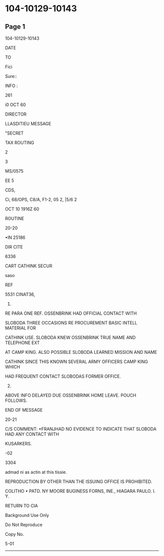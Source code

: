 # 104-10129-10143

## Page 1

104-10129-10143

DATE

TO

Fici

Sure::

INFO :

261

i0 OCT 60

DIRECTOR

LLASDITIEU MESSAGE

"SECRET

TAX ROUTING

2

3

MS/0575

EE 5

CDS,

Ci, 68/OPS, C8/A, F1-2, 05 2, |5/6 2

OCT 10 1916Z 60

ROUTINE

20-20

•IN 25186

DIR CITE

6336

CART CATHINK SECUR

saso

REF

5531 CINAT36,

1.

RE PARA ONE REF. OSSENBRINK HAD OFFICIAL CONTACT WITH

SLOBODA THREE OCCASIONS RE PROCUREMENT BASIC INTELL MATERIAL FOR

CATHINK USE. SLOBODA KNEW OSSENBRINK TRUE NAME AND TELEPHONE EXT

AT CAMP KING. ALSO POSSIBLE SLOBODA LEARNED MISSION AND NAME

CATHINK SINCE THIS KNOWN SEVERAL ARMY OFFICERS CAMP KING WHICH

HAD FREQUENT CONTACT SLOBODAS FORMER OFFICE.

2.

ABOVE INFO DELAYED DUE OSSENBRINK HOME LEAVE. POUCH FOLLOWS.

END OF MESSAGE

20-21

C/S COMMENT: *FRANJHAD NO EVIDENCE TO INDICATE THAT SLOBODA HAD ANY CONTACT WITH

KUSARKERS.

-02

3304

admad ni as actin at this tissie.

REPRODUCTION BY OTHER THAN THE ISSUING OFFICE IS PROHIBITED.

COLITHO • PATD. NY MOORE BUGINESS FORNS, INE., HIAGARA PAULO. I. Y.

RETURN TO CIA

Background Use Only

Do Not Reproduce

Copy No.

5-01

---

